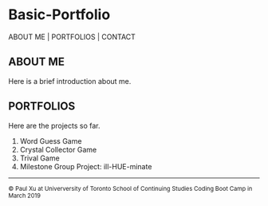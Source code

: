 # Basic-Portfolio

ABOUT ME | PORTFOLIOS | CONTACT

## ABOUT ME

Here is a brief introduction about me. 

## PORTFOLIOS

Here are the projects so far. 

  1. Word Guess Game
  2. Crystal Collector Game
  3. Trival Game
  4. Milestone Group Project: ill-HUE-minate
  
  
____________________
<sub> &copy; Paul Xu at Univerversity of Toronto School of Continuing Studies Coding Boot Camp in March 2019 </sub>
